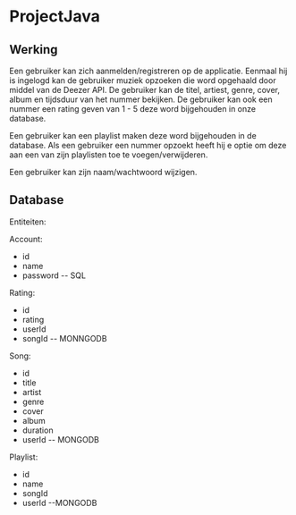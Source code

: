 # ProjectJava
## Werking

Een gebruiker kan zich aanmelden/registreren op de applicatie. Eenmaal hij is ingelogd kan de gebruiker muziek opzoeken die word opgehaald door middel van de Deezer API. De gebruiker kan de titel, artiest, genre, cover, album en tijdsduur van het nummer bekijken.
De gebruiker kan ook een nummer een rating geven van 1 - 5 deze word bijgehouden in onze database.

Een gebruiker kan een playlist maken deze word bijgehouden in de database.
Als een gebruiker een nummer opzoekt heeft hij e optie om deze aan een van zijn playlisten toe te voegen/verwijderen.

Een gebruiker kan zijn naam/wachtwoord wijzigen.

## Database
Entiteiten:

Account:
- id
- name
- password
-- SQL

Rating:
- id
- rating
- userId
- songId
-- MONNGODB

Song:
- id
- title
- artist
- genre
- cover
- album
- duration
- userId
-- MONGODB

Playlist:
- id
- name
- songId
- userId
--MONGODB
